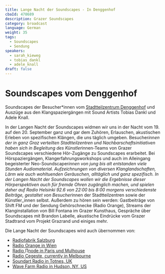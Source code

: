 ```yaml
---
title: Lange Nacht der Soundscapes - In Denggenhof
cbaId: 478689
description: Grazer Soundscapes
category: broadcast
language: German
weight: 35
tags:
  - Soundscapes
  - Sendung
speakers:
  - sarah_kieweg
  - tobias_dankl
  - adele_knall
draft: false
---
```

# Soundscapes vom Denggenhof
Soundscapes der Besucher*innen vom [Stadtteilzentrum Denggenhof](http://stadtteilarbeit-denggenhof.at/) und Auszüge aus den Klangspaziergängen mit Sound Artists Tobias Dankl und Adele Knall.

In der Langen Nacht der Soundscapes widmen wir uns in der Nacht vom 19. auf den 20. September ganz und gar dem Zuhören, Erlauschen, akustischen Erleben von spezifischen Klängen, die uns täglich umgeben. Besucher*innen der in ganz Graz verteilten Stadtteilzentren und Nachbarschaftsinitiativen haben sich in Begleitung des Künstler*innen-Teams von Grazer Soundscapes verschiedene Hör-Zugänge zu Soundscapes erarbeitet. Bei Hörspaziergängen, Klangerfahrungsworkshops und auch im Alleingang begeisterter Neo-Soundscaper*innen von jung bis alt entstanden viele Stunden Audiomaterial. Aufzeichnungen von diversen Klanglandschaften, Lärm wie auch wohltuenden Geräuschen, alltäglich und ganz spezifisch. In der Langen Nacht der Soundscapes wollen wir die Ergebnisse dieser Hörperspektiven auch für fremde Ohren zugänglich machen, und spielen daher auf Radio Helsinki 92.6 von 22:00 bis 8:00 morgens verschiedenste Beiträge, gestaltet von Besucher*innen der Stadtteilzentren sowie der Künstler_innen selbst. Außerdem zu hören sein werden: Gastbeiträge von Shift FM und der Sendung Gehörschnecke (Radio Orange), Streams der Klanginstallation von Bill Fontana im Grazer Kunsthaus, Gespräche über Soundscapes mit Brandon Labelle, akustische Eindrücke vom Grazer Stadtrand vom Projekt Grazrand und einiges mehr.

Die Lange Nacht der Soundscapes wird auch übernommen von:

- [Radiofabrik Salzburg](https://radiofabrik.at/)
- [Radio Orange in Wien](https://o94.at/de/start)
- [Radio ∏node in Paris und Mulhouse](https://p-node.org/)
- [Radio Cegeste, currently in Melbourne](http://www.fluid-radio.co.uk/2014/07/radio-cegeste/)
- [Soundart Radio in Totnes, UK](https://www.soundartradio.org.uk/)
- [Wave Farm Radio in Hudson, NY, US](https://wavefarm.org/)


